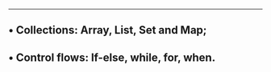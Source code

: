 ------------------------------------------------------------------------------------------------------------
• Collections: Array, List, Set and Map;
--------------------------------------------------------------
• Control flows: If-else, while, for, when.
-----------------------------------------------------------
